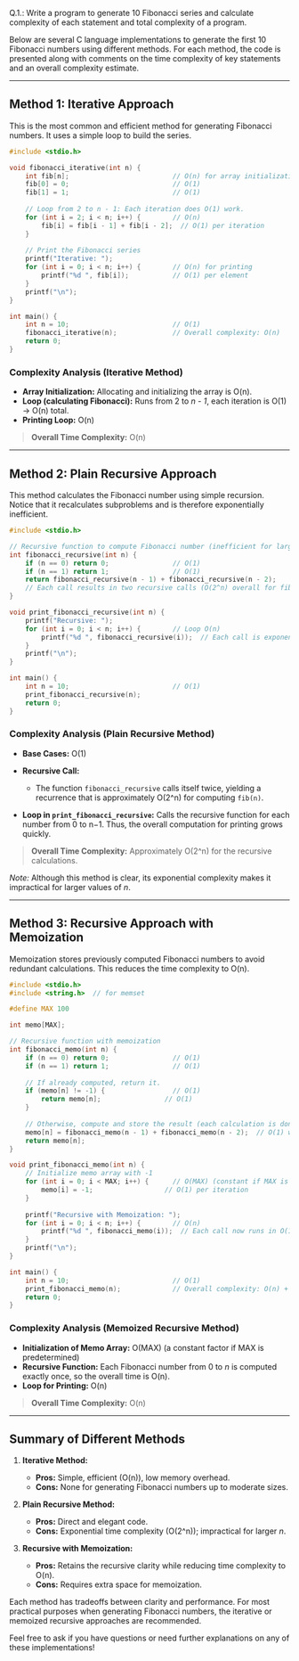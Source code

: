 Q.1.:   Write a program to generate 10 Fibonacci series and calculate complexity of each 
statement and total complexity of a program.    

Below are several C language implementations to generate the first 10 Fibonacci numbers using different methods. For each method, the code is presented along with comments on the time complexity of key statements and an overall complexity estimate.

---

## Method 1: Iterative Approach

This is the most common and efficient method for generating Fibonacci numbers. It uses a simple loop to build the series.

```c
#include <stdio.h>

void fibonacci_iterative(int n) {
    int fib[n];                          // O(n) for array initialization (allocation is O(1) in C, but filling it is O(n) if you later traverse it)
    fib[0] = 0;                          // O(1)
    fib[1] = 1;                          // O(1)
    
    // Loop from 2 to n - 1: Each iteration does O(1) work.
    for (int i = 2; i < n; i++) {        // O(n)
        fib[i] = fib[i - 1] + fib[i - 2];  // O(1) per iteration
    }
    
    // Print the Fibonacci series
    printf("Iterative: ");
    for (int i = 0; i < n; i++) {        // O(n) for printing
        printf("%d ", fib[i]);           // O(1) per element
    }
    printf("\n");
}

int main() {
    int n = 10;                          // O(1)
    fibonacci_iterative(n);              // Overall complexity: O(n)
    return 0;
}
```

### Complexity Analysis (Iterative Method)

* **Array Initialization:** Allocating and initializing the array is O(n).
* **Loop (calculating Fibonacci):** Runs from 2 to *n - 1*, each iteration is O(1) → O(n) total.
* **Printing Loop:** O(n)

> **Overall Time Complexity:** O(n)

---

## Method 2: Plain Recursive Approach

This method calculates the Fibonacci number using simple recursion. Notice that it recalculates subproblems and is therefore exponentially inefficient.

```c
#include <stdio.h>

// Recursive function to compute Fibonacci number (inefficient for large n)
int fibonacci_recursive(int n) {
    if (n == 0) return 0;                // O(1)
    if (n == 1) return 1;                // O(1)
    return fibonacci_recursive(n - 1) + fibonacci_recursive(n - 2);
    // Each call results in two recursive calls (O(2^n) overall for fib(n))
}

void print_fibonacci_recursive(int n) {
    printf("Recursive: ");
    for (int i = 0; i < n; i++) {        // Loop O(n)
        printf("%d ", fibonacci_recursive(i));  // Each call is exponential: O(2^i) worst-case per number
    }
    printf("\n");
}

int main() {
    int n = 10;                          // O(1)
    print_fibonacci_recursive(n);
    return 0;
}
```

### Complexity Analysis (Plain Recursive Method)

* **Base Cases:** O(1)
* **Recursive Call:**

  * The function `fibonacci_recursive` calls itself twice, yielding a recurrence that is approximately O(2^n) for computing `fib(n)`.
* **Loop in `print_fibonacci_recursive`:** Calls the recursive function for each number from 0 to n−1.
  Thus, the overall computation for printing grows quickly.

> **Overall Time Complexity:** Approximately O(2^n) for the recursive calculations.

*Note:* Although this method is clear, its exponential complexity makes it impractical for larger values of *n*.

---

## Method 3: Recursive Approach with Memoization

Memoization stores previously computed Fibonacci numbers to avoid redundant calculations. This reduces the time complexity to O(n).

```c
#include <stdio.h>
#include <string.h>  // for memset

#define MAX 100

int memo[MAX];

// Recursive function with memoization
int fibonacci_memo(int n) {
    if (n == 0) return 0;                // O(1)
    if (n == 1) return 1;                // O(1)
    
    // If already computed, return it.
    if (memo[n] != -1) {                 // O(1)
        return memo[n];                // O(1)
    }
    
    // Otherwise, compute and store the result (each calculation is done once)
    memo[n] = fibonacci_memo(n - 1) + fibonacci_memo(n - 2);  // O(1) work plus recursive calls that are each computed once over all calls
    return memo[n];
}

void print_fibonacci_memo(int n) {
    // Initialize memo array with -1
    for (int i = 0; i < MAX; i++) {      // O(MAX) (constant if MAX is fixed)
        memo[i] = -1;                  // O(1) per iteration
    }
    
    printf("Recursive with Memoization: ");
    for (int i = 0; i < n; i++) {        // O(n)
        printf("%d ", fibonacci_memo(i));  // Each call now runs in O(1) amortized time due to memoization
    }
    printf("\n");
}

int main() {
    int n = 10;                          // O(1)
    print_fibonacci_memo(n);             // Overall complexity: O(n) + O(MAX) initialization (constant for fixed MAX)
    return 0;
}
```

### Complexity Analysis (Memoized Recursive Method)

* **Initialization of Memo Array:** O(MAX) (a constant factor if MAX is predetermined)
* **Recursive Function:**
  Each Fibonacci number from 0 to *n* is computed exactly once, so the overall time is O(n).
* **Loop for Printing:** O(n)

> **Overall Time Complexity:** O(n)

---

## Summary of Different Methods

1. **Iterative Method:**

   * **Pros:** Simple, efficient (O(n)), low memory overhead.
   * **Cons:** None for generating Fibonacci numbers up to moderate sizes.

2. **Plain Recursive Method:**

   * **Pros:** Direct and elegant code.
   * **Cons:** Exponential time complexity (O(2^n)); impractical for larger *n*.

3. **Recursive with Memoization:**

   * **Pros:** Retains the recursive clarity while reducing time complexity to O(n).
   * **Cons:** Requires extra space for memoization.

Each method has tradeoffs between clarity and performance. For most practical purposes when generating Fibonacci numbers, the iterative or memoized recursive approaches are recommended.

Feel free to ask if you have questions or need further explanations on any of these implementations!

